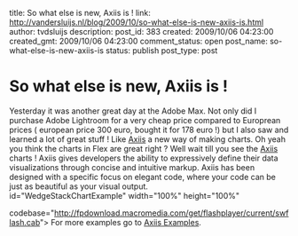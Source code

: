 title: So what else is new, Axiis is !
link: http://vandersluijs.nl/blog/2009/10/so-what-else-is-new-axiis-is.html
author: tvdsluijs
description: 
post_id: 383
created: 2009/10/06 04:23:00
created_gmt: 2009/10/06 04:23:00
comment_status: open
post_name: so-what-else-is-new-axiis-is
status: publish
post_type: post

# So what else is new, Axiis is !

Yesterday it was another great day at the Adobe Max. Not only did I purchase Adobe Lightroom for a very cheap price compared to Europrean prices ( european price 300 euro, bought it for 178 euro !) but I also saw and learned a lot of great stuff ! Like [Axiis](http://www.axiis.org/) a new way of making charts. Oh yeah you think the charts in Flex are great right ? Well wait till you see the [Axiis](http://www.axiis.org/) charts !  Axiis gives developers the ability to expressively define their data visualizations through concise and intuitive markup. Axiis has been designed with a specific focus on elegant code, where your code can be just as beautiful as your visual output.   
id="WedgeStackChartExample" width="100%" height="100%"  
  
codebase="<http://fpdownload.macromedia.com/get/flashplayer/current/swflash.cab>"> For more examples go to [Axiis Examples](http://www.axiis.org/examples.html).